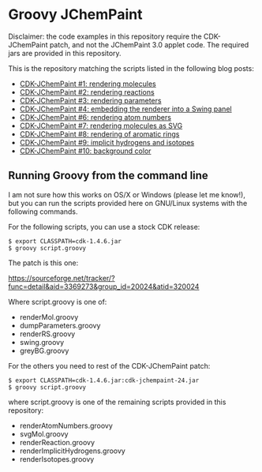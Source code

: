 # Groovy JChemPaint

Disclaimer: the code examples in this repository require the CDK-JChemPaint patch, and not the JChemPaint 3.0 applet code. The required jars are provided in this repository.

This is the repository matching the scripts listed in the following blog posts:

* [CDK-JChemPaint #1: rendering molecules](http://chem-bla-ics.blogspot.com/2010/04/cdk-jchempaint-1-rendering-molecules.html)
* [CDK-JChemPaint #2: rendering reactions](http://chem-bla-ics.blogspot.com/2010/04/cdk-jchempaint-2-rendering-reactions.html)
* [CDK-JChemPaint #3: rendering parameters](http://chem-bla-ics.blogspot.com/2010/04/cdk-jchempaint-3-rendering-parameters.html)
* [CDK-JChemPaint #4: embedding the renderer into a Swing panel](http://chem-bla-ics.blogspot.com/2010/04/cdk-jchempaint-4-embedding-renderer.html)
* [CDK-JChemPaint #6: rendering atom numbers](http://chem-bla-ics.blogspot.com/2010/06/cdk-jchempaint-6-rendering-atom-numbers.html)
* [CDK-JChemPaint #7: rendering molecules as SVG](http://chem-bla-ics.blogspot.com/2011/06/cdk-jchempaint-7-rendering-molecules-as.html)
* [CDK-JChemPaint #8: rendering of aromatic rings](http://chem-bla-ics.blogspot.com/2011/12/cdk-jchempaint-8-rendering-of-aromatic.html)
* [CDK-JChemPaint #9: implicit hydrogens and isotopes](http://chem-bla-ics.blogspot.com/2011/12/cdk-jchempaint-9-implicit-hydrogens-and.html)
* [CDK-JChemPaint #10: background color](http://chem-bla-ics.blogspot.com/2012/01/cdk-jchempaint-10-background-color.html)

## Running Groovy from the command line

I am not sure how this works on OS/X or Windows (please let me know!), but you can run the scripts provided here on GNU/Linux systems with the following commands.

For the following scripts, you can use a stock CDK release:

    $ export CLASSPATH=cdk-1.4.6.jar
    $ groovy script.groovy

The patch is this one:

https://sourceforge.net/tracker/?func=detail&aid=3369273&group_id=20024&atid=320024

Where script.groovy is one of:

* renderMol.groovy
* dumpParameters.groovy
* renderRS.groovy
* swing.groovy
* greyBG.groovy

For the others you need to rest of the CDK-JChemPaint patch:

    $ export CLASSPATH=cdk-1.4.6.jar:cdk-jchempaint-24.jar
    $ groovy script.groovy

where script.groovy is one of the remaining scripts provided in this repository:

* renderAtomNumbers.groovy
* svgMol.groovy
* renderReaction.groovy
* renderImplicitHydrogens.groovy
* renderIsotopes.groovy
